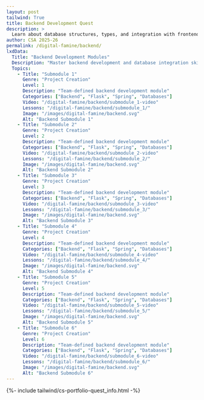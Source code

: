 ```yaml
---
layout: post 
tailwind: True
title: Backend Development Quest
description: >
  Learn about database structures, types, and integration with frontend for real-world full-stack development
author: CSA 2025-26
permalink: /digital-famine/backend/
lxdData:
  Title: "Backend Development Modules"
  Description: "Master backend development and database integration skills!"
  Topics:
    - Title: "Submodule 1"
      Genre: "Project Creation"
      Level: 1
      Description: "Team-defined backend development module"
      Categories: ["Backend", "Flask", "Spring", "Databases"]
      Video: "/digital-famine/backend/submodule_1-video"
      Lessons: "/digital-famine/backend/submodule_1/"
      Image: "/images/digital-famine/backend.svg"
      Alt: "Backend Submodule 1"
    - Title: "Submodule 2"
      Genre: "Project Creation"
      Level: 2
      Description: "Team-defined backend development module"
      Categories: ["Backend", "Flask", "Spring", "Databases"]
      Video: "/digital-famine/backend/submodule_2-video"
      Lessons: "/digital-famine/backend/submodule_2/"
      Image: "/images/digital-famine/backend.svg"
      Alt: "Backend Submodule 2"
    - Title: "Submodule 3"
      Genre: "Project Creation"
      Level: 3
      Description: "Team-defined backend development module"
      Categories: ["Backend", "Flask", "Spring", "Databases"]
      Video: "/digital-famine/backend/submodule_3-video"
      Lessons: "/digital-famine/backend/submodule_3/"
      Image: "/images/digital-famine/backend.svg"
      Alt: "Backend Submodule 3"
    - Title: "Submodule 4"
      Genre: "Project Creation"
      Level: 4
      Description: "Team-defined backend development module"
      Categories: ["Backend", "Flask", "Spring", "Databases"]
      Video: "/digital-famine/backend/submodule_4-video"
      Lessons: "/digital-famine/backend/submodule_4/"
      Image: "/images/digital-famine/backend.svg"
      Alt: "Backend Submodule 4"
    - Title: "Submodule 5"
      Genre: "Project Creation"
      Level: 5
      Description: "Team-defined backend development module"
      Categories: ["Backend", "Flask", "Spring", "Databases"]
      Video: "/digital-famine/backend/submodule_5-video"
      Lessons: "/digital-famine/backend/submodule_5/"
      Image: "/images/digital-famine/backend.svg"
      Alt: "Backend Submodule 5"
    - Title: "Submodule 6"
      Genre: "Project Creation"
      Level: 6
      Description: "Team-defined backend development module"
      Categories: ["Backend", "Flask", "Spring", "Databases"]
      Video: "/digital-famine/backend/submodule_6-video"
      Lessons: "/digital-famine/backend/submodule_6/"
      Image: "/images/digital-famine/backend.svg"
      Alt: "Backend Submodule 6"
---
```

{%- include tailwind/cs-portfolio-quest_info.html -%}